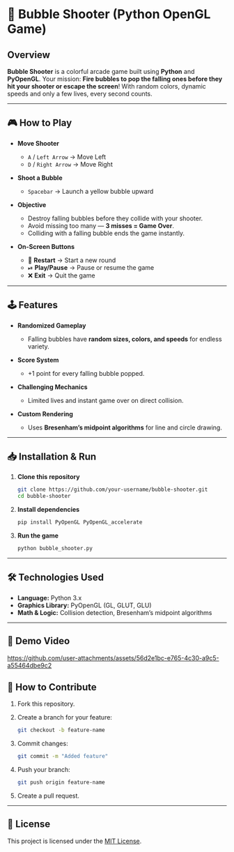 # 🔵 Bubble Shooter (Python OpenGL Game)

## Overview

**Bubble Shooter** is a colorful arcade game built using **Python** and **PyOpenGL**.
Your mission: **Fire bubbles to pop the falling ones before they hit your shooter or escape the screen**!
With random colors, dynamic speeds and only a few lives, every second counts.

---

## 🎮 How to Play

* **Move Shooter**

  * `A` / `Left Arrow` → Move Left
  * `D` / `Right Arrow` → Move Right

* **Shoot a Bubble**

  * `Spacebar` → Launch a yellow bubble upward

* **Objective**

  * Destroy falling bubbles before they collide with your shooter.
  * Avoid missing too many — **3 misses = Game Over**.
  * Colliding with a falling bubble ends the game instantly.

* **On-Screen Buttons**

  * 🔄 **Restart** → Start a new round
  * ⏯ **Play/Pause** → Pause or resume the game
  * ❌ **Exit** → Quit the game

---

## 🕹 Features

* **Randomized Gameplay**

  * Falling bubbles have **random sizes, colors, and speeds** for endless variety.

* **Score System**

  * +1 point for every falling bubble popped.

* **Challenging Mechanics**

  * Limited lives and instant game over on direct collision.

* **Custom Rendering**

  * Uses **Bresenham’s midpoint algorithms** for line and circle drawing.

---

## 📥 Installation & Run

1. **Clone this repository**

   ```bash
   git clone https://github.com/your-username/bubble-shooter.git
   cd bubble-shooter
   ```

2. **Install dependencies**

   ```bash
   pip install PyOpenGL PyOpenGL_accelerate
   ```

3. **Run the game**

   ```bash
   python bubble_shooter.py
   ```

---

## 🛠 Technologies Used

* **Language:** Python 3.x
* **Graphics Library:** PyOpenGL (GL, GLUT, GLU)
* **Math & Logic:** Collision detection, Bresenham’s midpoint algorithms

---

## 🎥 Demo Video



https://github.com/user-attachments/assets/56d2e1bc-e765-4c30-a9c5-a55464dbe9c2



## 🤝 How to Contribute

1. Fork this repository.
2. Create a branch for your feature:

   ```bash
   git checkout -b feature-name
   ```
3. Commit changes:

   ```bash
   git commit -m "Added feature"
   ```
4. Push your branch:

   ```bash
   git push origin feature-name
   ```
5. Create a pull request.

---

## 📜 License

This project is licensed under the [MIT License](https://opensource.org/licenses/MIT).
